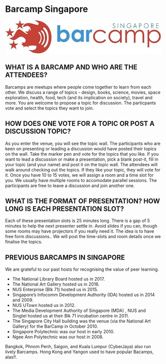 # Barcamp Singapore 

![Barcamp Singapore Logo](barcampsg.jpeg)

## WHAT IS A BARCAMP AND WHO ARE THE ATTENDEES?

Barcamps are meetups where people come together to learn from each other.  We discuss a range of topics - design,  books, science, movies, space exploration, health, food, tech (and its implication on society), travel and more. You are welcome to propose a topic for discussion. The particpants vote and select the topics they want to join. 

## HOW DOES ONE VOTE FOR A TOPIC OR POST A DISCUSSION TOPIC?

As you enter the venue, you will see the topic wall. The participants who are keen on presenting or leading a discussion would have posted their topics on the wall. Take the marker pen and vote for the topics that you like.
If you want to lead a discussion or make a presentation, pick a blank post-it, fill in your topic (and your name)  and post it on the topic wall. The attendees will walk around checking out the topics. If they like your topic, they will vote for it. Once you have 10 to 15 votes, we will assign a room and a time slot for you. We usually have multiple rooms to accomodate parallel sessions. The participants are free to leave a discussion and join another one.

## WHAT IS THE FORMAT OF PRESENTATION? HOW LONG IS EACH PRESENTATION SLOT?

Each of these presentation slots is 25 minutes long. There is a gap of 5 minutes to help the next presenter settle in. Avoid slides if you can, though some rooms may have projectors if you really need it. The idea is to have free form discussions.. We will post the time-slots and room details once we finalise the topics.

## PREVIOUS BARCAMPS IN SINGAPORE

We are grateful to our past hosts for recognising the value of peer learning.

* The National Library Board hosted us in 2017. 
* The National Art Gallery hosted us in 2016. 
* NUS Enterprise (Blk 71) hosted us in 2015.
* Singapore’s Infocomm Development Authority (IDA) hosted us in 2014 and 2009.
* NUS UTown hosted us in 2012. 
* The Media Development Authority of Singapore (MDA) , NUS and Singtel hosted us at their Blk 71 incubation centre in 2011. 
* The Singapore City Hall building was the venue (via the National Art Gallery) for the BarCamp in October 2010. 
* Singapore Polytechnic was our host in early 2010. 
* Ngee Ann Polytechnic was our host in 2008. 

 
Bangkok, Phnom Penh, Saigon, and Kuala Lumpur (CyberJaya) also run lively Barcamps. Hong Kong and Yangon used to have popular Bacamps, alas!!. 
